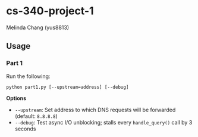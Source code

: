 # cs-340-project-1

Melinda Chang (yus8813)

## Usage

### Part 1

Run the following:

``` python part1.py [--upstream=address] [--debug] ```

**Options**
- `--upstream`: Set address to which DNS requests will be forwarded (default:
  `8.8.8.8`)
- `--debug`: Test async I/O unblocking; stalls every `handle_query()` call by 3 seconds
